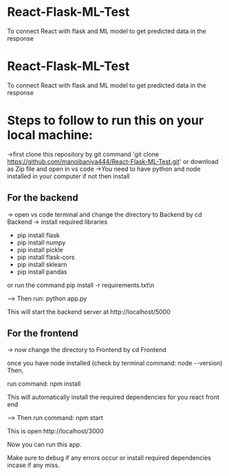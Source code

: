# React-Flask-ML-Test
To connect React with flask and ML model to get predicted data in the response
# React-Flask-ML-Test
To connect React with flask and ML model to get predicted data in the response
# Steps to follow to run this on your local machine:
->first clone this repository by git command 'git clone https://github.com/manojbaniya444/React-Flask-ML-Test.git'
or download as Zip file and open in vs code 
->You need to have python and node installed in your computer if not then install
## For the backend
-> open vs code terminal and change the directory to Backend by cd Backend
-> install required libraries 
* pip install flask
* pip install numpy
* pip install pickle
* pip install flask-cors
* pip install sklearn
* pip install pandas

or 
run the command pip install -r requirements.txt\n

--> Then run: python app.py

This will start the backend server at http://localhost/5000

## For the frontend
-> now change the directory to Frontend by cd Frontend

once you have node installed (check by terminal command: node --version)
Then,

run command: npm install

This will automatically install the required dependencies for you react front end 

--> Then run command: npm start

This is open http://localhost/3000

Now you can run this app.

Make sure to debug if any errors occur or install required dependencies incase if any miss.

